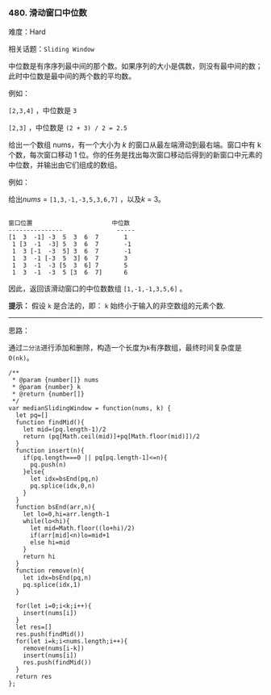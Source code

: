 ### 480. 滑动窗口中位数

难度：Hard

相关话题：`Sliding Window`

中位数是有序序列最中间的那个数。如果序列的大小是偶数，则没有最中间的数；此时中位数是最中间的两个数的平均数。



例如：



 `[2,3,4]` ，中位数是 `3` 



 `[2,3]` ，中位数是  `(2 + 3) / 2 = 2.5` 



给出一个数组 nums，有一个大小为 *k*  的窗口从最左端滑动到最右端。窗口中有 k 个数，每次窗口移动 1 位。你的任务是找出每次窗口移动后得到的新窗口中元素的中位数，并输出由它们组成的数组。



例如：



给出*nums*  =  `[1,3,-1,-3,5,3,6,7]` ，以及*k*  = 3。





```

窗口位置                      中位数
---------------               -----
[1  3  -1] -3  5  3  6  7       1
 1 [3  -1  -3] 5  3  6  7       -1
 1  3 [-1  -3  5] 3  6  7       -1
 1  3  -1 [-3  5  3] 6  7       3
 1  3  -1  -3 [5  3  6] 7       5
 1  3  -1  -3  5 [3  6  7]      6

```


因此，返回该滑动窗口的中位数数组 `[1,-1,-1,3,5,6]` 。



**提示：** 
假设 `k` 是合法的，即： `k`  始终小于输入的非空数组的元素个数.




-----

思路：

通过`二分法`进行添加和删除，构造一个长度为`k`有序数组，最终时间复杂度是`O(nk)`。


```
/**
 * @param {number[]} nums
 * @param {number} k
 * @return {number[]}
 */
var medianSlidingWindow = function(nums, k) {
  let pq=[]
  function findMid(){
    let mid=(pq.length-1)/2
    return (pq[Math.ceil(mid)]+pq[Math.floor(mid)])/2
  }
  function insert(n){
    if(pq.length===0 || pq[pq.length-1]<=n){
      pq.push(n)
    }else{
      let idx=bsEnd(pq,n)
      pq.splice(idx,0,n)
    }
  }
  function bsEnd(arr,n){
    let lo=0,hi=arr.length-1
    while(lo<hi){
      let mid=Math.floor((lo+hi)/2)
      if(arr[mid]<n)lo=mid+1
      else hi=mid
    }
    return hi
  }
  function remove(n){
    let idx=bsEnd(pq,n)
    pq.splice(idx,1)
  }
  
  for(let i=0;i<k;i++){
    insert(nums[i])
  }
  let res=[]
  res.push(findMid())
  for(let i=k;i<nums.length;i++){
    remove(nums[i-k])
    insert(nums[i])
    res.push(findMid())
  }
  return res
};



```

